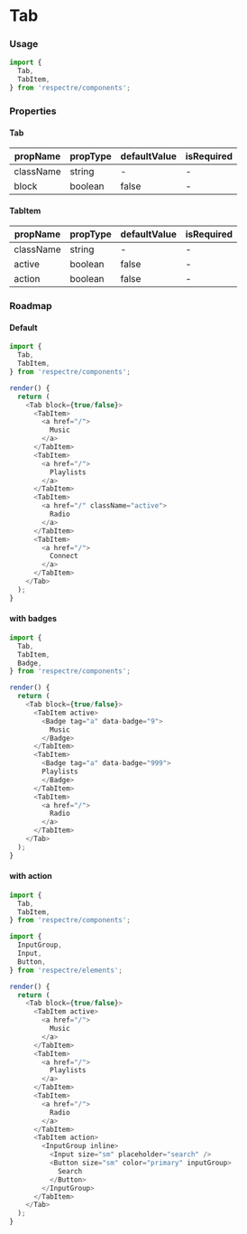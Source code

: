 # Tab

<!-- STORY -->

### Usage

```js
import {
  Tab,
  TabItem,
} from 'respectre/components';
```

### Properties

#### Tab

| propName  | propType | defaultValue | isRequired |
| --------- | -------- | ------------ | ---------- |
| className | string   | -            | -          |
| block     | boolean  | false        | -          |

#### TabItem

| propName  | propType | defaultValue | isRequired |
| --------- | -------- | ------------ | ---------- |
| className | string   | -            | -          |
| active    | boolean  | false        | -          |
| action    | boolean  | false        | -          |

### Roadmap

#### Default

```js
import {
  Tab,
  TabItem,
} from 'respectre/components';

render() {
  return (
    <Tab block={true/false}>
      <TabItem>
        <a href="/">
          Music
        </a>
      </TabItem>
      <TabItem>
        <a href="/">
          Playlists
        </a>
      </TabItem>
      <TabItem>
        <a href="/" className="active">
          Radio
        </a>
      </TabItem>
      <TabItem>
        <a href="/">
          Connect
        </a>
      </TabItem>
    </Tab>
  );
}
```
#### with badges

```js
import {
  Tab,
  TabItem,
  Badge,
} from 'respectre/components';

render() {
  return (
    <Tab block={true/false}>
      <TabItem active>
        <Badge tag="a" data-badge="9">
          Music
        </Badge>
      </TabItem>
      <TabItem>
        <Badge tag="a" data-badge="999">
        Playlists
        </Badge>
      </TabItem>
      <TabItem>
        <a href="/">
          Radio
        </a>
      </TabItem>
    </Tab>
  );
}
```

#### with action

```js
import {
  Tab,
  TabItem,
} from 'respectre/components';

import {
  InputGroup,
  Input,
  Button,
} from 'respectre/elements';

render() {
  return (
    <Tab block={true/false}>
      <TabItem active>
        <a href="/">
          Music
        </a>
      </TabItem>
      <TabItem>
        <a href="/">
          Playlists
        </a>
      </TabItem>
      <TabItem>
        <a href="/">
          Radio
        </a>
      </TabItem>
      <TabItem action>
        <InputGroup inline>
          <Input size="sm" placeholder="search" />
          <Button size="sm" color="primary" inputGroup>
            Search
          </Button>
        </InputGroup>
      </TabItem>
    </Tab>
  );
}
```